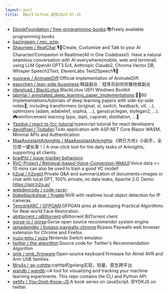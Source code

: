 ```yaml
---
layout: post
title: 【Bot】Github 趋势2023-07-18
---
```


* [EbookFoundation / free-programming-books](https://github.com/EbookFoundation/free-programming-books):📚Freely available programming books
* [bazingagin / npc_gzip](https://github.com/bazingagin/npc_gzip):
* [Shaunwei / RealChar](https://github.com/Shaunwei/RealChar):🎙️🤖Create, Customize and Talk to your AI Character/Companion in Realtime(All in One Codebase!). Have a natural seamless conversation with AI everywhere(mobile, web and terminal) using LLM OpenAI GPT3.5/4, Anthropic Claude2, Chroma Vector DB, Whisper Speech2Text, ElevenLabs Text2Speech🎙️🤖
* [guoyww / AnimateDiff](https://github.com/guoyww/AnimateDiff):Official implementation of AnimateDiff.
* [easychen / lean-side-bussiness](https://github.com/easychen/lean-side-bussiness):精益副业：程序员如何优雅地做副业
* [ldpreload / BlackLotus](https://github.com/ldpreload/BlackLotus):BlackLotus UEFI Windows Bootkit
* [labmlai / annotated_deep_learning_paper_implementations](https://github.com/labmlai/annotated_deep_learning_paper_implementations):🧑‍🏫60 Implementations/tutorials of deep learning papers with side-by-side notes📝; including transformers (original, xl, switch, feedback, vit, ...), optimizers (adam, adabelief, sophia, ...), gans(cyclegan, stylegan2, ...),🎮reinforcement learning (ppo, dqn), capsnet, distillation, ...🧠
* [Yazdun / react-ts-fcc-tutorial](https://github.com/Yazdun/react-ts-fcc-tutorial):typescript tutorial for react developers
* [davidfowl / TodoApi](https://github.com/davidfowl/TodoApi):Todo application with ASP.NET Core Blazor WASM, Minimal APIs and Authentication
* [MaaAssistantArknights / MaaAssistantArknights](https://github.com/MaaAssistantArknights/MaaAssistantArknights):《明日方舟》小助手，全日常一键长草！| A one-click tool for the daily tasks of Arknights, supporting all clients.
* [bradfitz / issue-tracker-behaviors](https://github.com/bradfitz/issue-tracker-behaviors):
* [RVC-Project / Retrieval-based-Voice-Conversion-WebUI](https://github.com/RVC-Project/Retrieval-based-Voice-Conversion-WebUI):Voice data <= 10 mins can also be used to train a good VC model!
* [h2oai / h2ogpt](https://github.com/h2oai/h2ogpt):Private Q&A and summarization of documents+images or chat with local GPT, 100% private, no data leaks, Apache 2.0. Demo: https://gpt.h2o.ai/
* [webdevcody / code-racer](https://github.com/webdevcody/code-racer):
* [blakeblackshear / frigate](https://github.com/blakeblackshear/frigate):NVR with realtime local object detection for IP cameras
* [TencentARC / GFPGAN](https://github.com/TencentARC/GFPGAN):GFPGAN aims at developing Practical Algorithms for Real-world Face Restoration.
* [qbittorrent / qBittorrent](https://github.com/qbittorrent/qBittorrent):qBittorrent BitTorrent client
* [gorse-io / gorse](https://github.com/gorse-io/gorse):Gorse open source recommender system engine
* [iamadamdev / bypass-paywalls-chrome](https://github.com/iamadamdev/bypass-paywalls-chrome):Bypass Paywalls web browser extension for Chrome and Firefox.
* [yuzu-emu / yuzu](https://github.com/yuzu-emu/yuzu):Nintendo Switch emulator
* [twitter / the-algorithm](https://github.com/twitter/the-algorithm):Source code for Twitter's Recommendation Algorithm
* [qmk / qmk_firmware](https://github.com/qmk/qmk_firmware):Open-source keyboard firmware for Atmel AVR and Arm USB families
* [Mrs4s / go-cqhttp](https://github.com/Mrs4s/go-cqhttp):cqhttp的golang实现，轻量、原生跨平台.
* [wandb / wandb](https://github.com/wandb/wandb):🔥A tool for visualizing and tracking your machine learning experiments. This repo contains the CLI and Python API.
* [getify / You-Dont-Know-JS](https://github.com/getify/You-Dont-Know-JS):A book series on JavaScript. @YDKJS on twitter.
